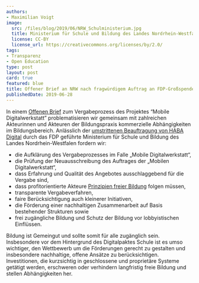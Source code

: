```yaml
---
authors:
- Maximilian Voigt
image:
  src: /files/blog/2019/06/NRW_Schulministerium.jpg
  title: Ministerium für Schule und Bildung des Landes Nordrhein-Westfalen
  license: CC-BY
  license_url: https://creativecommons.org/licenses/by/2.0/
tags:
- Transparenz
- Open Education
type: post
layout: post
card: true
featured: blue
title: Offener Brief an NRW nach fragwürdigem Auftrag an FDP-Großspenderin
publishedDate: 2019-06-28
---
```


In einem [Offenen Brief](https://github.com/okfde/okfn.de/blob/master/static/files/blog/2019/06/Offener%20Brief_Vergabeprozess%20Projekt%20_MobiDigNRW.pdf) zum Vergabeprozess des Projektes “Mobile Digitalwerkstatt” problematisieren wir gemeinsam mit zahlreichen Akteurinnen und Akteuren der Bildungspraxis kommerzielle Abhängigkeiten im Bildungsbereich. Anlässlich der [umstrittenen Beauftragung von HABA Digital](https://www.abgeordnetenwatch.de/blog/2019-06-28/fragwuerdiger-auftrag-fdp-grossspenderin) durch das FDP geführte Ministerium für Schule und Bildung des Landes Nordrhein-Westfalen fordern wir:

* die Aufklärung des Vergabeprozesses im Falle „Mobile Digitalwerkstatt“, 
* die Prüfung der Neuausschreibung des Auftrages der „Mobilen Digitalwerkstatt“,
* dass Erfahrung und Qualität des Angebotes ausschlaggebend für die Vergabe sind,
* dass profitorientierte Akteure [Prinzipien freier Bildung](https://buendnis-freie-bildung.de/positionspapier/) folgen müssen, 
* transparente Vergabeverfahren,
* faire Berücksichtigung auch kleinerer Initiativen, 
* die Förderung einer nachhaltigen Zusammenarbeit auf Basis bestehender Strukturen sowie 
* frei zugängliche Bildung und Schutz der Bildung vor lobbyistischen Einflüssen. 

Bildung ist Gemeingut und sollte somit für alle zugänglich sein. Insbesondere vor dem Hintergrund des Digitalpaktes Schule ist es umso wichtiger, den Wettbewerb um die Förderungen gerecht zu gestalten und insbesondere nachhaltige, offene Ansätze zu berücksichtigen. Investitionen, die kurzsichtig in geschlossene und proprietäre Systeme getätigt werden, erschweren oder verhindern langfristig freie Bildung und stellen Abhängigkeiten her.